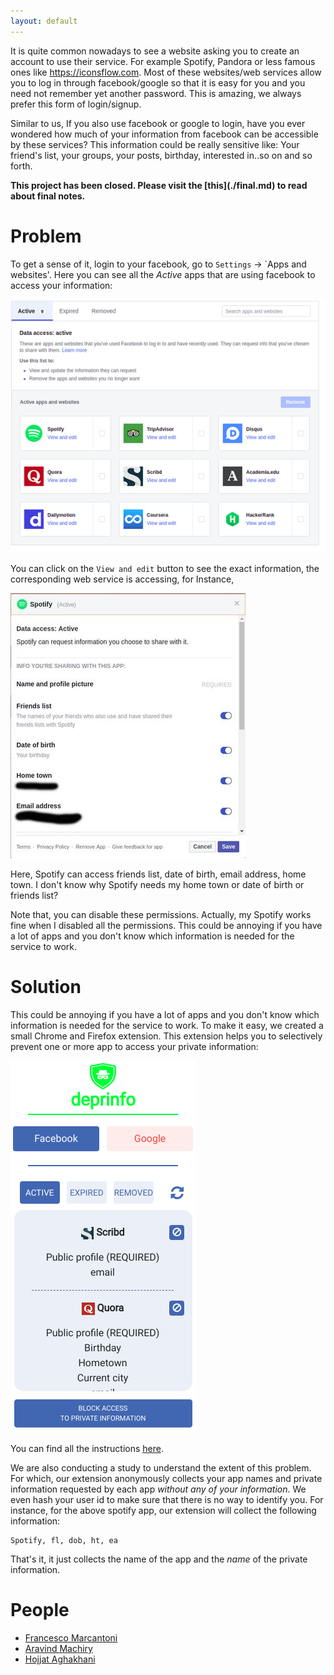```yaml
---
layout: default
---
```


It is quite common nowadays to see a website asking you to create an account to use their service. For example Spotify, Pandora or less famous ones like https://iconsflow.com.  Most of these websites/web services allow you to log in through facebook/google so that it is easy for you and you need not remember yet another password. This is amazing, we always prefer this form of login/signup.

Similar to us, If you also use facebook or google to login, have you ever wondered how much of your information from facebook can be accessible by these services? This information could be really sensitive like: Your friend's list, your groups, your posts, birthday, interested in..so on and so forth.

<b>
This project has been closed. Please visit the [this](./final.md) to read about final notes. 
</b>


# [](#problem)Problem
To get a sense of it, login to your facebook, go to `Settings` -> `Apps and websites'.
Here you can see all the *Active* apps that are using facebook to access your information:

<img src="/assets/images/allapps.png" 
			class='hidden-xs hidden-sm' style='vertical-align: center; ' />
			
You can click on the `View and edit` button to see the exact information, the corresponding web service is accessing, for Instance,

<img src="/assets/images/spotifyperm.jpeg" 
			class='hidden-xs hidden-sm' style='vertical-align: center; ' />

Here, Spotify can access friends list, date of birth, email address, home town.
I don't know why Spotify needs my home town or date of birth or friends list? 

Note that, you can disable these permissions. Actually, my Spotify works fine when I disabled all the permissions. This could be annoying if you have a lot of apps and you don't know which information is needed for the service to work.

# [](#solution)Solution

This could be annoying if you have a lot of apps and you don't know which information is needed for the service to work. To make it easy, we created a small Chrome and Firefox extension. This extension helps you to selectively prevent one or more app to access your private information:

<img src="/assets/images/facebookblock.png" 
			class='hidden-xs hidden-sm' style='vertical-align: center; ' />

You can find all the instructions [here](/usage.md).

We are also conducting a study to understand the extent of this problem. For which, our extension anonymously collects your app names and private information requested by each app *without any of your information*. We even hash your user id to make sure that there is no way to identify you.
For instance, for the above spotify app, our extension will collect the following information:
```
Spotify, fl, dob, ht, ea
```
That's it, it just collects the name of the app and the _name_ of the private information.

# [](#people)People

*   [Francesco Marcantoni](https://seclab.cs.ucsb.edu/academic/people/)
*   [Aravind Machiry](https://machiry.github.io/)
*   [Hojjat Aghakhani](http://hojjat.me/)
